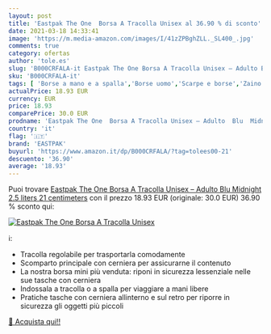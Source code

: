 ```yaml
---
layout: post
title: 'Eastpak The One  Borsa A Tracolla Unisex al 36.90 % di sconto'
date: 2021-03-18 14:33:41
image: 'https://m.media-amazon.com/images/I/41zZPBghZLL._SL400_.jpg'
comments: true
category: ofertas
author: 'tole.es'
slug: 'B000CRFALA-it Eastpak The One Borsa A Tracolla Unisex – Adulto Blu...'
sku: 'B000CRFALA-it'
tags: [ 'Borse a mano e a spalla','Borse uomo','Scarpe e borse','Zaino monospalla da uomo','eastpak', ]
actualPrice: 18.93 EUR
currency: EUR
price: 18.93
comparePrice: 30.0 EUR
prodname: 'Eastpak The One  Borsa A Tracolla Unisex – Adulto  Blu  Midnight   2.5 liters  21 centimeters'
country: 'it'
flag: '🇮🇹'
brand: 'EASTPAK'
buyurl: 'https://www.amazon.it/dp/B000CRFALA/?tag=tolees00-21'
descuento: '36.90'
average: '18.93'
---
```


Puoi trovare [Eastpak The One  Borsa A Tracolla Unisex – Adulto  Blu  Midnight   2.5 liters  21 centimeters](https://www.amazon.it/dp/B000CRFALA/?tag=tolees00-21) con il prezzo 18.93 EUR (originale: 30.0 EUR) 36.90 % sconto qui:

[![Eastpak The One  Borsa A Tracolla Unisex](https://m.media-amazon.com/images/I/41zZPBghZLL._SL400_.jpg)](https://www.amazon.it/dp/B000CRFALA/?tag=tolees00-21)

ℹ️:

- Tracolla regolabile per trasportarla comodamente
- Scomparto principale con cerniera per assicurarne il contenuto
- La nostra borsa mini più venduta: riponi in sicurezza lessenziale nelle sue tasche con cerniera
- Indossala a tracolla o a spalla per viaggiare a mani libere
- Pratiche tasche con cerniera allinterno e sul retro per riporre in sicurezza gli oggetti più piccoli

[🛒 Acquista qui!!](https://www.amazon.it/dp/B000CRFALA/?tag=tolees00-21)
